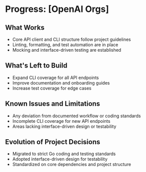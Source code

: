 # Progress: [OpenAI Orgs]

## What Works

- Core API client and CLI structure follow project guidelines
- Linting, formatting, and test automation are in place
- Mocking and interface-driven testing are established

## What's Left to Build

- Expand CLI coverage for all API endpoints
- Improve documentation and onboarding guides
- Increase test coverage for edge cases

## Known Issues and Limitations

- Any deviation from documented workflow or coding standards
- Incomplete CLI coverage for new API endpoints
- Areas lacking interface-driven design or testability

## Evolution of Project Decisions

- Migrated to strict Go coding and testing standards
- Adopted interface-driven design for testability
- Standardized on core dependencies and project structure
